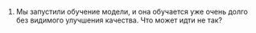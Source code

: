 1) Мы запустили обучение модели, и она обучается уже очень долго без видимого улучшения качества. Что может идти не так?